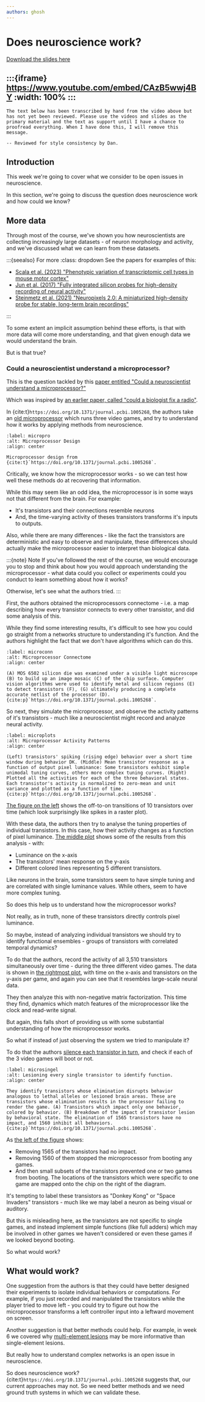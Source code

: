 ```yaml
---
authors: ghosh
---
```


# Does neuroscience work?

[Download the slides here](slildes/W9-V0-does-neuroscience-work.pptx)

:::{iframe} https://www.youtube.com/embed/CAzB5wwj4BY
:width: 100%
:::
---

```{danger} Work in progress
The text below has been transcribed by hand from the video above but has not yet been reviewed. Please use the videos and slides as the primary material and the text as support until I have a chance to proofread everything. When I have done this, I will remove this message.

-- Reviewed for style consistency by Dan.
```

## Introduction

This week we're going to cover what we consider to be open issues in neuroscience.

In this section, we're  going to discuss the question does neuroscience work and how could we know?

## More data

Through most of the course, we've shown you how neuroscientists are collecting increasingly large datasets - of neuron morphology and activity, and we've discussed what we can learn from these datasets.

:::{seealso} For more
:class: dropdown
See the papers for examples of this:

* [Scala et al. (2023) "Phenotypic variation of transcriptomic cell types in mouse motor cortex"](https://doi.org/10.1038/s41586-020-2907-3)
* [Jun et al. (2017) "Fully integrated silicon probes for high-density recording of neural activity"](https://doi.org/10.1038/nature24636)
* [Steinmetz et al. (2021) "Neuropixels 2.0: A miniaturized high-density probe for stable, long-term brain recordings"](https://doi.org/10.1126/science.abf4588)

:::

To some extent an implicit assumption behind these efforts, is that with more data will come more understanding, and that given enough data we would understand the brain.

But is that true?

### Could a neuroscientist understand a microprocessor?

This is the question tackled by this [paper entitled "Could a neuroscientist understand a microprocessor?"](https://doi.org/10.1371/journal.pcbi.1005268)

Which was inspired by [an earlier paper, called "could a biologist fix a radio"](https://doi.org/10.1016/S1535-6108(02)00133-2). 

In {cite:t}`https://doi.org/10.1371/journal.pcbi.1005268`, the authors take an [old microprocessor](#micropro) which runs three video games, and try to understand how it works by applying methods from neuroscience.

```{figure} figures/micro.png
:label: micropro
:alt: Microprocessor Design
:align: center

Microprocessor design from {cite:t}`https://doi.org/10.1371/journal.pcbi.1005268`.
```

Critically, we know how the microprocessor works - so we can test how well these methods do at recovering that information.

While this may seem like an odd idea, the microprocessor is in some ways not that different from the brain. For example:

* It's transistors and their connections resemble neurons
* And, the time-varying activity of theses transistors transforms it's inputs to outputs.

Also, while there are many differences - like the fact the transistors are deterministic and easy to observe and manipulate, these differences should actually make the microprocessor easier to interpret than biological data.

:::{note} Note
If you've followed the rest of the course, we would encourage you to stop and think about how you would approach understanding the microprocessor - what data could you collect or experiments could you conduct to learn something about how it works?

Otherwise, let's see what the authors tried.
:::

First, the authors obtained the microprocessors connectome - i.e. a map describing how every transistor connects to every other transistor, and did some analysis of this.

While they find some interesting results, it's difficult to see how you could go straight from a networks structure to understanding it's function. And the authors highlight the fact that we don't have algorithms which can do this.

```{figure} figures/conn.jpg
:label: microconn
:alt: Microprocessor Connectome
:align: center

(A) MOS 6502 silicon die was examined under a visible light microscope (B) to build up an image mosaic (C) of the chip surface. Computer vision algorithms were used to identify metal and silicon regions (E) to detect transistors (F), (G) ultimately producing a complete accurate netlist of the processor (D). {cite:p}`https://doi.org/10.1371/journal.pcbi.1005268`.
```

So next, they simulate the microprocessor, and observe the activity patterns of it's transistors - much like a neuroscientist might record and analyze neural activity.

```{figure} figures/mplots.png
:label: microplots
:alt: Microprocessor Activity Patterns
:align: center

(Left) transistors' spiking (rising edge) behavior over a short time window during behavior DK. (Middle) Mean transistor response as a function of output pixel luminance: Some transistors exhibit simple unimodal tuning curves, others more complex tuning curves. (Right) Plotted all the activities for each of the three behavioral states. Each transistor's activity is normalized to zero-mean and unit variance and plotted as a function of time. {cite:p}`https://doi.org/10.1371/journal.pcbi.1005268`.
```

[The figure on the left](#microplots) shows the off-to-on transitions of 10 transistors over time (which look surprisingly like spikes in a raster plot).

With these data, the authors then try to analyse the tuning properties of individual transistors. In this case, how their activity changes as a function of pixel luminance. [The middle plot](#microplots) shows some of the results from this analysis - with:

* Luminance on the x-axis
* The transistors' mean response on the y-axis
* Different colored lines representing 5 different transistors.

Like neurons in the brain, some transistors seem to have simple tuning and are correlated with single luminance values. While others, seem to have more complex tuning.

So does this help us to understand how the microprocessor works?

Not really, as in truth, none of these transistors directly controls pixel luminance.

So maybe, instead of analyzing individual transistors we should try to identify functional ensembles - groups of transistors with correlated temporal dynamics?

To do that the authors, record the activity of all 3,510 transistors simultaneously over time - during the three different video games. The data is shown in [the rightmost plot](#microplots), with time on the x-axis and transistors on the y-axis per game, and again you can see that it resembles large-scale neural data.

They then analyze this with non-negative matrix factorization. This time they find, dynamics which match features of the microprocessor like the clock and read-write signal.

But again, this falls short of providing us with some substantial understanding of how the microprocessor works.

So what if instead of just observing the system we tried to manipulate it?

To do that the authors [silence each transistor in turn](#microsingel), and check if each of the 3 video games will boot or not.

```{figure} figures/singel.png
:label: microsingel
:alt: Lesioning every single transistor to identify function.
:align: center

They identify transistors whose elimination disrupts behavior analogous to lethal alleles or lesioned brain areas. These are transistors whose elimination results in the processor failing to render the game. (A) Transistors which impact only one behavior, colored by behavior. (B) Breakdown of the impact of transistor lesion by behavioral state. The elimination of 1565 transistors have no impact, and 1560 inhibit all behaviors. {cite:p}`https://doi.org/10.1371/journal.pcbi.1005268`.
```

As [the left of the figure](#microsingel) shows:

* Removing 1565 of the transistors had no impact.
* Removing 1560 of them stopped the microprocessor from booting any games.
* And then small subsets of the transistors prevented one or two games from booting. The locations of the transistors which were specific to one game are mapped onto the chip on the right of the diagram. 

It's tempting to label these transistors as "Donkey Kong" or "Space Invaders" transistors - much like we may label a neuron as being visual or auditory.

But this is misleading here, as the transistors are not specific to single games, and instead implement simple functions (like full adders) which may be involved in other games we haven't considered or even these games if we looked beyond booting.

So what would work?

## What would work?

One suggestion from the authors is that they could have better designed their experiments to isolate individual behaviors or computations. For example, if you just recorded and manipulated the transistors while the player tried to move left - you could try to figure out how the microprocessor transforms a left controller input into a leftward movement on screen.

Another suggestion is that better methods could help. For example, in week 6 we covered why [multi-element lesions](#multi-element-lessions) may be more informative than single-element lesions.

But really how to understand complex networks is an open issue in neuroscience.

So does neuroscience work? {cite:t}`https://doi.org/10.1371/journal.pcbi.1005268` suggests that, our current approaches may not. So we need better methods and we need ground truth systems in which we can validate these.